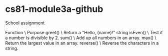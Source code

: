 # cs81-module3a-github

School assignment

Function  \ Purpose
greet()   \ Return a "Hello, (name)!" string
isEven()  \ Test if a number is divisible by 2.
sum()     \ Add up all numbers in an array.
max()     \ Return the largest value in an array.
reverse() \ Reverse the characters in a string.
